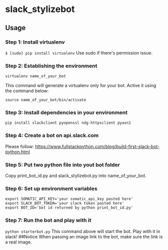 # slack_stylizebot
## Usage
### Step 1: Install virtualenv
`$ [sudo] pip install virtualenv`
Use sudo if there's permission issue.
### Step 2: Establishing the environment
```
virtualenv name_of_your_bot
```
This command will generate a virtualenv only for your bot. Active it using the command below:
```
source name_of_your_bot/bin/activate
```
### Step 3: Install dependencies in your environment
`pip install slackclient pyopenssl ndg-httpsclient pyasn1`
### Step 4: Create a bot on api.slack.com
Please follow: https://www.fullstackpython.com/blog/build-first-slack-bot-python.html
### Step 5: Put two python file into yout bot folder
Copy print_bot_id.py and slack_stylizebot.py into name_of_your_bot.
### Step 6: Set up environment variables
```
export SOMATIC_API_KEY='your somatic_api_key pasted here'
export SLACK_BOT_TOKEN='your slack token pasted here'
export BOT_ID='bot id returned by python print_bot_id.py'
```
### Step 7: Run the bot and play with it
`python starterbot.py`
This command above will start the bot. Play with it in slack!
##Notice
When passing an image link to the bot, make sure the link is a real image.
